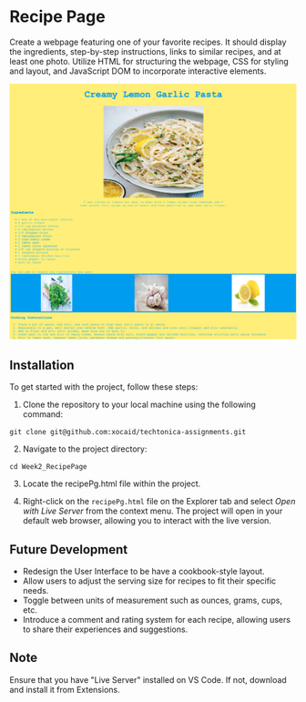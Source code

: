 # Recipe Page

 Create a webpage featuring one of your favorite recipes. It should display the ingredients, step-by-step instructions, links to similar recipes, and at least one photo. Utilize HTML for structuring the webpage, CSS for styling and layout, and JavaScript DOM to incorporate interactive elements.

![Recipe Page Preview Image](.github/recipePg.png "Recipe Page Preview")

## Installation
To get started with the project, follow these steps:
<br/>

1. Clone the repository to your local machine using the following command:
```
git clone git@github.com:xocaid/techtonica-assignments.git
```
2. Navigate to the project directory:
```
cd Week2_RecipePage
```
3. Locate the recipePg.html file within the project.

4. Right-click on the `recipePg.html` file  on the Explorer tab and select <i>Open with Live Server</i> from the context menu.
The project will open in your default web browser, allowing you to interact with the live version.

## Future Development
- Redesign the User Interface to be have a cookbook-style layout.
- Allow users to adjust the serving size for recipes to fit their specific needs.
- Toggle between units of measurement such as ounces, grams, cups, etc.
- Introduce a comment and rating system for each recipe, allowing users to share their experiences and suggestions.

## Note
Ensure that you have "Live Server" installed on VS Code. If not, download and install it from Extensions.